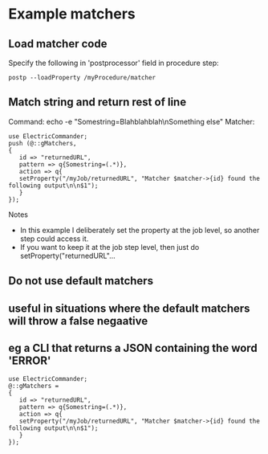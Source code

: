 # Example matchers #

## Load matcher code ##
Specify the following in 'postprocessor' field in procedure step:

```
postp --loadProperty /myProcedure/matcher
```

## Match string and return rest of line ##
Command: echo -e "Somestring=Blahblahblah\nSomething else"
Matcher:
```
use ElectricCommander;
push (@::gMatchers,
{
   id => "returnedURL",
   pattern => q{Somestring=(.*)},
   action => q{
   setProperty("/myJob/returnedURL", "Matcher $matcher->{id} found the following output\n\n$1");
   }
});
```

Notes
- In this example I deliberately set the property at the job level, so another step could access it.
- If you want to keep it at the job step level, then just do setProperty("returnedURL"...

## Do not use default matchers ##
## useful in situations where the default matchers will throw a false negaative
## eg a CLI that returns a JSON containing the word 'ERROR'
```
use ElectricCommander;
@::gMatchers =
{
   id => "returnedURL",
   pattern => q{Somestring=(.*)},
   action => q{
   setProperty("/myJob/returnedURL", "Matcher $matcher->{id} found the following output\n\n$1");
   }
});
```